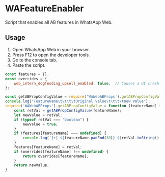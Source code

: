 # WAFeatureEnabler
Script that enables all AB features in WhatsApp Web.

## Usage
1. Open WhatsApp Web in your browser.
2. Press F12 to open the developer tools.
3. Go to the console tab.
4. Paste the script.
```js
const features = {};
const overrides = {
    web_intern_dogfooding_upsell_enabled: false,  // Causes a UI crash
};

const getABPropConfigValue = require('WAWebABProps').getABPropConfigValue;
console.log("FeatureName\t\t\t\tOriginal Value\t\t\t\tnew Value");
require('WAWebABProps').getABPropConfigValue = function (featureName) {
    const retVal = getABPropConfigValue(featureName);
    let newValue = retVal;
    if (typeof retVal === "boolean") {
        newValue = true;
    }
    if (features[featureName] === undefined) {
        console.log(`[+] ${featureName.padEnd(30)} ${retVal.toString().padEnd(30)} ${newValue.toString()}`);
    }
    features[featureName] = retVal;
    if (overrides[featureName] !== undefined) {
        return overrides[featureName];
    }
    return newValue;
}
```
